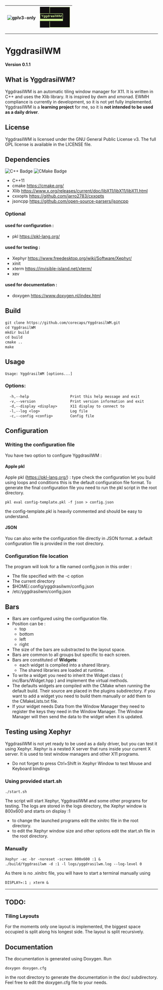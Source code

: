 | ![gplv3-only](https://www.gnu.org/graphics/gplv3-with-text-136x68.png) | ![YggdrasilWM](logo_small.png) |
|------------------------------------------------------------------------|--------------------------------|
---
# YggdrasilWM 
**Version 0.1.1**

## What is YggdrasilWM?
YggdrasilWM is an automatic tiling window manager for X11. It is written in C++ and uses the Xlib library. It is inspired by dwm and xmonad.
EWMH compliance is currently in development, so it is not yet fully implemented.
YggdrasilWM is a **learning project** for me, so it is **not intended to be used as a daily driver**.

## License
YggdrasilWM is licensed under the GNU General Public License v3. The full GPL license is available in the LICENSE file.

## Dependencies
![C++ Badge](https://img.shields.io/badge/C%2B%2B-00599C?logo=cplusplus&logoColor=fff&style=flat) ![CMake Badge](https://img.shields.io/badge/CMake-064F8C?logo=cmake&logoColor=fff&style=flat) 
- C++11 
- cmake https://cmake.org/ 
- Xlib https://www.x.org/releases/current/doc/libX11/libX11/libX11.html 
- cxxopts https://github.com/jarro2783/cxxopts
- jsoncpp https://github.com/open-source-parsers/jsoncpp 

### Optional
#### used for configuration :
- pkl https://pkl-lang.org/
#### used for testing :  
- Xephyr https://www.freedesktop.org/wiki/Software/Xephyr/
- xinit 
- xterm https://invisible-island.net/xterm/
- xev 
#### used for documentation :
- doxygen https://www.doxygen.nl/index.html

## Build
```
git clone https://github.com/corecaps/YggdrasilWM.git
cd YggdrasilWM
mkdir build
cd build
cmake ..
make
```
## Usage
```
Usage: YggdrasilWM [options...]
```
### Options:
```
  -h,--help                   Print this help message and exit
  -v,--version                Print version information and exit
  -d,--display <display>      X11 display to connect to
  -l,--log <log>              Log file
  -c,--config <config>        Config file
```
## Configuration
### Writing the configuration file
You have two option to configure YggdrasilWM :
#### Apple pkl
Apple pkl (https://pkl-lang.org/) : type check the configuration let you build using loops and conditions
this is the default configuration file format. To generate the final configuration file you need to run the pkl script in the root directory.
```
pkl eval config-template.pkl -f json > config.json
```
the config-template.pkl is heavily commented and should be easy to understand.
#### JSON
You can also write the configuration file directly in JSON format. a default configuration file is provided in the root directory.

### Configuration file location
The program will look for a file named config.json in this order :
- The file specified with the -c option
- The current directory
- $HOME/.config/yggdrasilwm/config.json
- /etc/yggdrasilwm/config.json
## Bars
- Bars are configured using the configuration file.
- Position can be : 
  - top
  - bottom
  - left
  - right
- The size of the bars are substracted to the layout space.
- Bars are common to all groups but specific to each screen.
- Bars are constituted of **Widgets**:
  - each widget is compiled into a shared library.
  - The shared libraries are loaded at runtime.
- To write a widget you need to inherit the Widget class ( inc/Bars/Widget.hpp ) and implement the virtual methods.
- The defaults widgets are compiled with the CMake when running the default build. Their source are placed in the plugins subdirectory. if you want to add a widget you need to build them manually or add them to the CMakeLists.txt file.
- If your widget needs Data from the Window Manager they need to register the keys they need in the Window Manager. The Window Manager will then send the data to the widget when it is updated.
## Testing using Xephyr
YggdrasilWM is not yet ready to be used as a daily driver, but you can test it using Xephyr.
Xephyr is a nested X server that runs inside your current X server. It is used to test window managers and other X11 programs.
* Do not forget to press Ctrl+Shift in Xephyr Window to test Mouse and Keyboard bindings
### Using provided start.sh
```
./start.sh
```
The script will start Xephyr, YggdrasilWM and some other programs for testing. The logs are stored in the logs directory, the Xephyr window is 800x600 and starts on display :1
- to change the launched programs edit the xinitrc file in the root directory.
- to edit the Xephyr window size and other options edit the start.sh file in the root directory.

### Manually
```
Xephyr -ac -br -noreset -screen 800x600 :1 &
./build/Yggdrasilwm -d :1 -l logs/yggdrasilwm.log --log-level 0
```
As there is no .xinitrc file, you will have to start a terminal manually using

```
DISPLAY=:1 ; xterm & 
```
---
## TODO:
### Tiling Layouts
For the moments only one layout is implemented, the biggest space occupied is split along his longest side. The layout is split recursively.

## Documentation
The documentation is generated using Doxygen. Run 
```
doxygen doxygen.cfg
```
in the root directory to generate the documentation in the doc/ subdirectory.
Feel free to edit the doxygen.cfg file to your needs.

